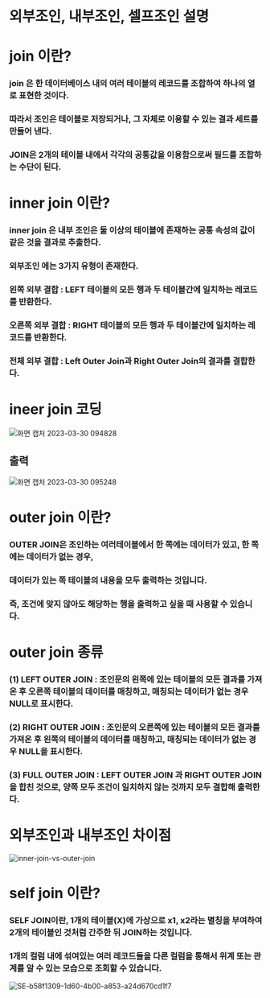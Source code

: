# 외부조인, 내부조인, 셀프조인 설명
# join 이란?
### join 은 한 데이터베이스 내의 여러 테이블의 레코드를 조합하여 하나의 열로 표현한 것이다.
### 따라서 조인은 테이블로 저장되거나, 그 자체로 이용할 수 있는 결과 세트를 만들어 낸다.
### JOIN은 2개의 테이블 내에서 각각의 공통값을 이용함으로써 필드를 조합하는 수단이 된다.
# inner join 이란?
### inner join 은 내부 조인은 둘 이상의 테이블에 존재하는 공통 속성의 값이 같은 것을 결과로 추출한다.
### 외부조인 에는 3가지 유형이 존재한다.
### 왼쪽 외부 결합 : LEFT 테이블의 모든 행과 두 테이블간에 일치하는 레코드를 반환한다.
### 오른쪽 외부 결합 : RIGHT 테이블의 모든 행과 두 테이블간에 일치하는 레코드를 반환한다.
### 전체 외부 결합 : Left Outer Join과 Right Outer Join의 결과를 결합한다.
# ineer join 코딩
![화면 캡처 2023-03-30 094828](https://user-images.githubusercontent.com/127116197/228699663-c1cb87c8-e573-4304-bc49-0204e2e43ac6.png)
## 출력
![화면 캡처 2023-03-30 095248](https://user-images.githubusercontent.com/127116197/228700221-a050e2ae-04d9-403a-b1d1-013b349a193e.png)
# outer join 이란?
### OUTER JOIN은 조인하는 여러테이블에서 한 쪽에는 데이터가 있고, 한 쪽에는 데이터가 없는 경우,
### 데이터가 있는 쪽 테이블의 내용을 모두 출력하는 것입니다.
### 즉, 조건에 맞지 않아도 해당하는 행을 출력하고 싶을 때 사용할 수 있습니다.
# outer join 종류
### (1) LEFT OUTER JOIN : 조인문의 왼쪽에 있는 테이블의 모든 결과를 가져 온 후 오른쪽 테이블의 데이터를 매칭하고, 매칭되는 데이터가 없는 경우 NULL로 표시한다.
### (2) RIGHT OUTER JOIN : 조인문의 오른쪽에 있는 테이블의 모든 결과를 가져온 후 왼쪽의 테이블의 데이터를 매칭하고, 매칭되는 데이터가 없는 경우 NULL을 표시한다.
### (3) FULL OUTER JOIN : LEFT OUTER JOIN 과 RIGHT OUTER JOIN을 합친 것으로, 양쪽 모두 조건이 일치하지 않는 것까지 모두 결합해 출력한다.
# 외부조인과 내부조인 차이점
![inner-join-vs-outer-join](https://user-images.githubusercontent.com/127116197/228697990-edeeafca-6f97-4325-969a-148cb5577764.jpg)
# self join 이란?
### SELF JOIN이란, 1개의 테이블(X)에 가상으로 x1, x2라는 별칭을 부여하여 2개의 테이블인 것처럼 간주한 뒤 JOIN하는 것입니다.
### 1개의 컬럼 내에 섞여있는 여러 레코드들을 다른 컬럼을 통해서 위계 또는 관계를 알 수 있는 모습으로 조회할 수 있습니다.
![SE-b58f1309-1d60-4b00-a853-a24d670cd1f7](https://user-images.githubusercontent.com/127116197/228699469-da29d789-735a-4bcb-b992-8dbdebd2fb7f.jpg)

